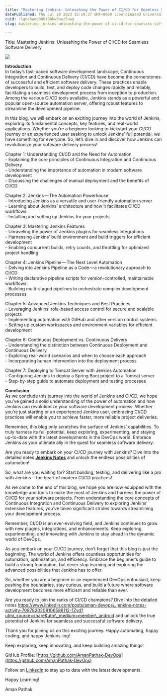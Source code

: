 ```yaml
---
title: "Mastering Jenkins: Unleashing the Power of CI/CD for Seamless Software Delivery"
datePublished: Thu Jul 20 2023 15:59:37 GMT+0000 (Coordinated Universal Time)
cuid: clqne6ueo000108kw3nuz5uwq
slug: mastering-jenkins-unleashing-the-power-of-ci-cd-for-seamless-software-delivery-f7a263b60af8

---
```


Title: Mastering Jenkins: Unleashing the Power of CI/CD for Seamless Software Delivery

![](https://cdn.hashnode.com/res/hashnode/image/upload/v1703658339663/f4e21d97-2b48-4ca9-a4bc-6f6c39dd201a.png)

**Introduction**  
In today’s fast-paced software development landscape, Continuous Integration and Continuous Delivery (CI/CD) have become the cornerstones of successful and efficient software delivery. These practices enable developers to build, test, and deploy code changes rapidly and reliably, facilitating a seamless development process from inception to production. Among the various CI/CD tools available, Jenkins stands as a powerful and popular open-source automation server, offering robust features to streamline the development pipeline.

In this blog, we will embark on an exciting journey into the world of Jenkins, exploring its fundamental concepts, key features, and real-world applications. Whether you’re a beginner looking to kickstart your CI/CD journey or an experienced user seeking to unlock Jenkins’ full potential, we have something for everyone. So, let’s dive in and discover how Jenkins can revolutionize your software delivery process!

Chapter 1: Understanding CI/CD and the Need for Automation  
\- Explaining the core principles of Continuous Integration and Continuous Delivery  
\- Understanding the importance of automation in modern software development  
\- Discussing the challenges of manual deployment and the benefits of CI/CD

Chapter 2: Jenkins — The Automation Powerhouse  
\- Introducing Jenkins as a versatile and user-friendly automation server  
\- Learning about Jenkins’ architecture and how it facilitates CI/CD workflows  
\- Installing and setting up Jenkins for your projects

Chapter 3: Mastering Jenkins Features  
\- Unraveling the power of Jenkins plugins for seamless integrations  
\- Harnessing Jenkins’ build environment and build triggers for efficient development  
\- Enabling concurrent builds, retry counts, and throttling for optimized project handling

Chapter 4: Jenkins Pipeline — The Next Level Automation  
\- Delving into Jenkins Pipeline as a Code — a revolutionary approach to CI/CD  
\- Writing declarative pipeline scripts for version-controlled, maintainable workflows  
\- Building multi-staged pipelines to orchestrate complex development processes

Chapter 5: Advanced Jenkins Techniques and Best Practices  
\- Leveraging Jenkins’ role-based access control for secure and scalable projects  
\- Implementing automation with GitHub and other version control systems  
\- Setting up custom workspaces and environment variables for efficient development

Chapter 6: Continuous Deployment vs. Continuous Delivery  
\- Understanding the distinction between Continuous Deployment and Continuous Delivery  
\- Exploring real-world scenarios and when to choose each approach  
\- Incorporating human intervention into the deployment process

Chapter 7: Deploying to Tomcat Server with Jenkins Automation  
\- Configuring Jenkins to deploy a Spring Boot project to a Tomcat server  
\- Step-by-step guide to automate deployment and testing processes

**Conclusion**  
As we conclude this journey into the world of Jenkins and CI/CD, we hope you’ve gained a solid understanding of the power of automation and how Jenkins can revolutionize your software development process. Whether you’re just starting or an experienced Jenkins user, embracing CI/CD practices will enable you to achieve faster, more reliable project deliveries.

Remember, this blog only scratches the surface of Jenkins’ capabilities. To truly harness its full potential, keep exploring, experimenting, and staying up-to-date with the latest developments in the DevOps world. Embrace Jenkins as your ultimate ally in the quest for seamless software delivery.

Are you ready to embark on your CI/CD journey with Jenkins? Dive into the detailed notes [**Jenkins Notes**](https://www.linkedin.com/posts/aman-devops_jenkins-notes-activity-7087820208106586112-1Zvd?utm_source=share&utm_medium=member_desktop) and unlock the endless possibilities of automation!

So, what are you waiting for? Start building, testing, and delivering like a pro with Jenkins — the heart of modern CI/CD practices!

As we come to the end of this blog, we hope you are now equipped with the knowledge and tools to make the most of Jenkins and harness the power of CI/CD for your software projects. From understanding the core concepts of Continuous Integration and Continuous Delivery to exploring Jenkins’ extensive features, you’ve taken significant strides towards streamlining your development process.

Remember, CI/CD is an ever-evolving field, and Jenkins continues to grow with new plugins, integrations, and enhancements. Keep exploring, experimenting, and innovating with Jenkins to stay ahead in the dynamic world of DevOps.

As you embark on your CI/CD journey, don’t forget that this blog is just the beginning. The world of Jenkins offers countless opportunities for automation, optimization, and efficiency. Embrace the beginner’s guide to build a strong foundation, but never stop learning and exploring the advanced possibilities that Jenkins has to offer.

So, whether you are a beginner or an experienced DevOps enthusiast, keep pushing the boundaries, stay curious, and build a future where software development becomes more efficient and reliable than ever.

Are you ready to join the ranks of CI/CD champions? Dive into the detailed notes https://www.linkedin.com/posts/aman-devops\_jenkins-notes-activity-7087820208106586112-1Zvd?utm\_source=share&utm\_medium=member\_android and unlock the true potential of Jenkins for seamless and successful software delivery.

Thank you for joining us on this exciting journey. Happy automating, happy coding, and happy Jenkins-ing!

Keep exploring, keep innovating, and keep building amazing things!

GitHub Profile: [https://github.com/AmanPathak-DevOps](https://github.com/AmanPathak-DevOps)

Follow on [LinkedIn](https://www.linkedin.com/in/aman-devops/) to stay up to date with the latest developments.

Happy Learning!

Aman Pathak